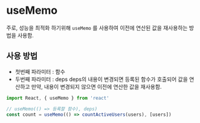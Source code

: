 # useMemo
주로, 성능을 최적화 하기위해 `useMemo` 를 사용하여 이전에 연산된 값을 재사용하는 방법을 사용함.

## 사용 방법

- 첫번째 파라미터 : 함수
- 두번째 파라미터 : deps 
deps의 내용이 변경되면 등록된 함수가 호출되어 값을 연산하고 만약, 내용이 변경되지 않으면 이전에 연산한 값을 재사용함.

```jsx
import React, { useMemo } from 'react'

// useMemo(() => 등록할 함수), deps) 
const count = useMemo(() => countActiveUsers(users), [users])
```